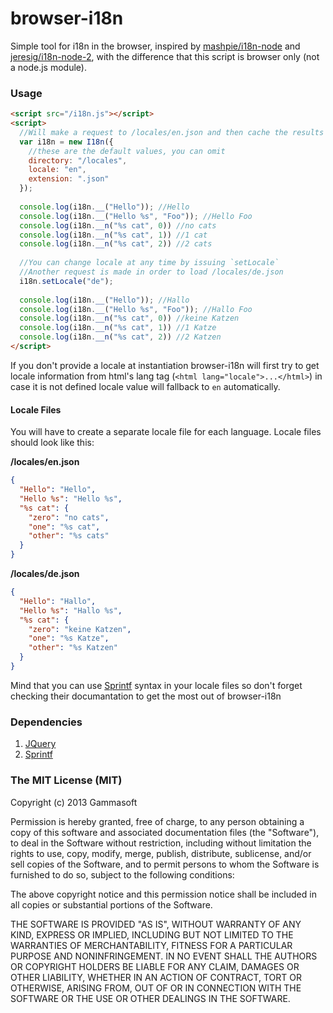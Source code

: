 browser-i18n
============

Simple tool for i18n in the browser, inspired by 
[mashpie/i18n-node](https://github.com/mashpie/i18n-node) and 
[jeresig/i18n-node-2](https://github.com/jeresig/i18n-node-2), 
with the difference that this script is browser only (not a node.js module).

### Usage

```html
<script src="/i18n.js"></script>
<script>
  //Will make a request to /locales/en.json and then cache the results
  var i18n = new I18n({
    //these are the default values, you can omit
    directory: "/locales",
    locale: "en",
    extension: ".json"
  });  
  
  console.log(i18n.__("Hello")); //Hello
  console.log(i18n.__("Hello %s", "Foo")); //Hello Foo
  console.log(i18n.__n("%s cat", 0)) //no cats
  console.log(i18n.__n("%s cat", 1)) //1 cat
  console.log(i18n.__n("%s cat", 2)) //2 cats
  
  //You can change locale at any time by issuing `setLocale`
  //Another request is made in order to load /locales/de.json
  i18n.setLocale("de");
  
  console.log(i18n.__("Hello")); //Hallo
  console.log(i18n.__("Hello %s", "Foo")); //Hallo Foo
  console.log(i18n.__n("%s cat", 0)) //keine Katzen
  console.log(i18n.__n("%s cat", 1)) //1 Katze
  console.log(i18n.__n("%s cat", 2)) //2 Katzen
</script>
```

If you don't provide a locale at instantiation browser-i18n will first try 
to get locale information from html's lang tag (`<html lang="locale">...</html>`) in case 
it is not defined locale value will fallback to `en` automatically.

#### Locale Files

You will have to create a separate locale file for each language. Locale files should look like this:  

**/locales/en.json**
```json
{
  "Hello": "Hello",
  "Hello %s": "Hello %s",
  "%s cat": {
  	"zero": "no cats",
    "one": "%s cat",
    "other": "%s cats"
  }
}
```

**/locales/de.json**
```json
{
  "Hello": "Hallo",
  "Hello %s": "Hallo %s",
  "%s cat": {
  	"zero": "keine Katzen",
    "one": "%s Katze",
    "other": "%s Katzen"
  }
}
```

Mind that you can use [Sprintf](https://github.com/alexei/sprintf.js) syntax in your locale files
so don't forget checking their documantation to get the most out of browser-i18n

### Dependencies
1. [JQuery](http://jquery.com/) 
2. [Sprintf](https://github.com/alexei/sprintf.js)

### The MIT License (MIT)

Copyright (c) 2013 Gammasoft

Permission is hereby granted, free of charge, to any person obtaining a copy of
this software and associated documentation files (the "Software"), to deal in
the Software without restriction, including without limitation the rights to
use, copy, modify, merge, publish, distribute, sublicense, and/or sell copies of
the Software, and to permit persons to whom the Software is furnished to do so,
subject to the following conditions:

The above copyright notice and this permission notice shall be included in all
copies or substantial portions of the Software.

THE SOFTWARE IS PROVIDED "AS IS", WITHOUT WARRANTY OF ANY KIND, EXPRESS OR
IMPLIED, INCLUDING BUT NOT LIMITED TO THE WARRANTIES OF MERCHANTABILITY, FITNESS
FOR A PARTICULAR PURPOSE AND NONINFRINGEMENT. IN NO EVENT SHALL THE AUTHORS OR
COPYRIGHT HOLDERS BE LIABLE FOR ANY CLAIM, DAMAGES OR OTHER LIABILITY, WHETHER
IN AN ACTION OF CONTRACT, TORT OR OTHERWISE, ARISING FROM, OUT OF OR IN
CONNECTION WITH THE SOFTWARE OR THE USE OR OTHER DEALINGS IN THE SOFTWARE.
